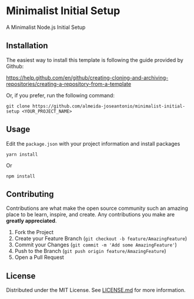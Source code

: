 # Minimalist Initial Setup

A Minimalist Node.js Initial Setup

## Installation

The easiest way to install this template is following the guide provided by Github:

https://help.github.com/en/github/creating-cloning-and-archiving-repositories/creating-a-repository-from-a-template

Or, if you prefer, run the following command:

```
git clone https://github.com/almeida-joseantonio/minimalist-initial-setup <YOUR_PROJECT_NAME>
```

## Usage

Edit the ```package.json``` with your project information and install packages

```
yarn install
```
Or

```
npm install
```
## Contributing

Contributions are what make the open source community such an amazing place to be learn, inspire, and create. Any contributions you make are **greatly appreciated**.

1. Fork the Project
2. Create your Feature Branch (`git checkout -b feature/AmazingFeature`)
3. Commit your Changes (`git commit -m 'Add some AmazingFeature'`)
4. Push to the Branch (`git push origin feature/AmazingFeature`)
5. Open a Pull Request

## License

Distributed under the MIT License. See [LICENSE.md](LICENSE.md) for more information.

